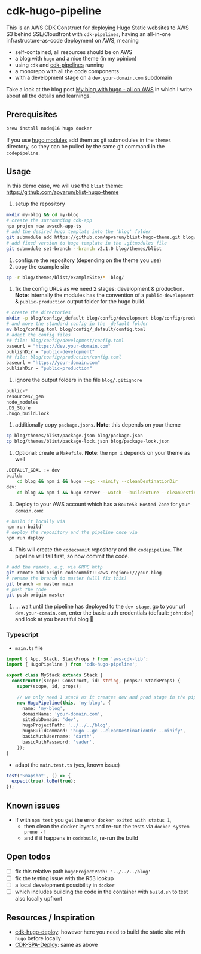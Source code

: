 # cdk-hugo-pipeline

This is an AWS CDK Construct for deploying Hugo Static websites to AWS S3 behind SSL/Cloudfront with `cdk-pipelines`, having an all-in-one infrastructure-as-code deployment on AWS, meaning

- self-contained, all resources should be on AWS
- a blog with `hugo` and a nice theme (in my opinion)
- using `cdk` and [cdk-pipelines](https://docs.aws.amazon.com/cdk/v2/guide/cdk_pipeline.html) running
- a monorepo with all the code components
- with a development stage on a `dev.your-domain.com` subdomain

Take a look at the blog post [My blog with hugo - all on AWS](https://manuel-vogel.de/post/2023-04-16-hugo-all-on-aws/) in which I write
about all the details and learnings.

## Prerequisites
```sh
brew install node@16 hugo docker
```

If you use [hugo modules](https://gohugo.io/hugo-modules/) add them as git submodules in the `themes` directory, so they can be pulled by the same git command in the `codepipeline`.

## Usage
In this demo case, we will use the `blist` theme: https://github.com/apvarun/blist-hugo-theme

1. setup the repository
```sh
mkdir my-blog && cd my-blog
# create the surrounding cdk-app
npx projen new awscdk-app-ts
# add the desired hugo template into the 'blog' folder
git submodule add https://github.com/apvarun/blist-hugo-theme.git blog/themes/blist
# add fixed version to hugo template in the .gitmodules file
git submodule set-branch --branch v2.1.0 blog/themes/blist
```
1. configure the repository (depending on the theme you use)
  1. copy the example site
```sh
cp -r blog/themes/blist/exampleSite/*  blog/
```
  1. fix the config URLs as we need 2 stages: development & production. **Note**: internally the modules has the convention of a `public-development` & `public-production` output folder for the hugo build.
```sh
# create the directories
mkdir -p blog/config/_default blog/config/development blog/config/production
# and move the standard config in the _default folder
mv blog/config.toml blog/config/_default/config.toml
# adapt the config files
## file: blog/config/development/config.toml
baseurl = "https://dev.your-domain.com"
publishDir = "public-development"
## file: blog/config/production/config.toml
baseurl = "https://your-domain.com"
publishDir = "public-production"
```
  1. ignore the output folders in the file `blog/.gitignore`
```sh
public-*
resources/_gen
node_modules
.DS_Store
.hugo_build.lock
```
  1. additionally copy `package.jsons`. **Note**: this depends on your theme
```sh
cp blog/themes/blist/package.json blog/package.json
cp blog/themes/blist/package-lock.json blog/package-lock.json
```
  1. Optional: create a `Makefile`. **Note**: the `npm i` depends on your theme as well
```sh
.DEFAULT_GOAL := dev
build:
	cd blog && npm i && hugo --gc --minify --cleanDestinationDir
dev:
	cd blog && npm i && hugo server --watch --buildFuture --cleanDestinationDir

```
3. Deploy to your AWS account which has a `Route53 Hosted Zone` for `your-domain.com`:
```sh
# build it locally via
npm run build`
# deploy the repository and the pipeline once via
npm run deploy
```
4. This will create the `codecommit` repository and the `codepipeline`. The pipeline will fail first, so now commit the code.
```sh
# add the remote, e.g. via GRPC http
git remote add origin codecommit::<aws-region>://your-blog
# rename the branch to master (wlll fix this)
git branch -m master main
# push the code
git push origin master
```
1. ... wait until the pipeline has deployed to the `dev stage`, go to your url `dev.your-comain.com`, enter the basic auth credentials (default: `john:doe`) and look at you beautiful blog :tada:

### Typescript
- `main.ts` file
```ts
import { App, Stack, StackProps } from 'aws-cdk-lib';
import { HugoPipeline } from 'cdk-hugo-pipeline';

export class MyStack extends Stack {
  constructor(scope: Construct, id: string, props?: StackProps) {
    super(scope, id, props);

    // we only need 1 stack as it creates dev and prod stage in the pipeline
    new HugoPipeline(this, 'my-blog', {
      name: 'my-blog',
      domainName: 'your-domain.com',
      siteSubDomain: 'dev',
      hugoProjectPath: '../../../blog',
      hugoBuildCommand: 'hugo --gc --cleanDestinationDir --minify',
      basicAuthUsername: 'darth',
      basicAuthPassword: 'vader',
    });
}
```
- adapt the `main.test.ts` (yes, known issue)

```ts
test('Snapshot', () => {
  expect(true).toBe(true);
});
```
## Known issues
- If with `npm test` you get the error `docker exited with status 1`, 
  - then clean the docker layers and re-run the tests via `docker system prune -f`
  - and if it happens in `codebuild`, re-run the build
## Open todos
- [ ] fix this relative path `hugoProjectPath: '../../../blog'`
- [ ] fix the testing issue with the R53 lookup
- [ ] a local development possibility in `docker`
- [ ] which includes building the code in the container with `build.sh` to test also locally upfront

## Resources / Inspiration
- [cdk-hugo-deploy](https://github.com/maafk/cdk-hugo-deploy): however here you need to build the static site with `hugo` before locally
- [CDK-SPA-Deploy](https://github.com/nideveloper/CDK-SPA-Deploy/tree/master): same as above

